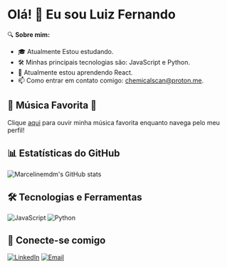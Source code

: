 # Olá! 👋 Eu sou Luiz Fernando

🔍 **Sobre mim:**

- 🎓 Atualmente Estou estudando.
- 🛠 Minhas principais tecnologias são: JavaScript e Python.
- 🌱 Atualmente estou aprendendo React.
- 📫 Como entrar em contato comigo: [chemicalscan@proton.me](mailto:chemicalscan@proton.me).

## 🎵 Música Favorita 🎵

Clique [aqui](https://youtu.be/p9pf5EyOgcs?si=RrKGlsPi58xujMf6) para ouvir minha música favorita enquanto navega pelo meu perfil!

## 📊 Estatísticas do GitHub

![Marcelinemdm's GitHub stats](https://github-readme-stats.vercel.app/api?username=Marcelinemdm&show_icons=true&theme=radical)

## 🛠 Tecnologias e Ferramentas

![JavaScript](https://img.shields.io/badge/-JavaScript-black?style=flat-square&logo=javascript)
![Python](https://img.shields.io/badge/-Python-black?style=flat-square&logo=python)

## 🤝 Conecte-se comigo

[![LinkedIn](https://img.shields.io/badge/-LinkedIn-black?style=flat-square&logo=linkedin)](https://br.linkedin.com/in/seusomelier)
[![Email](https://img.shields.io/badge/-Email-black?style=flat-square&logo=protonmail)](mailto:chemicalscan@proton.me)
